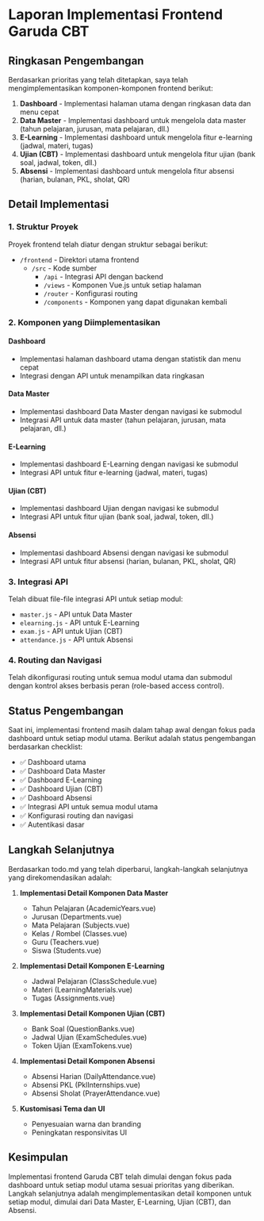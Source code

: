# Laporan Implementasi Frontend Garuda CBT

## Ringkasan Pengembangan

Berdasarkan prioritas yang telah ditetapkan, saya telah mengimplementasikan komponen-komponen frontend berikut:

1. **Dashboard** - Implementasi halaman utama dengan ringkasan data dan menu cepat
2. **Data Master** - Implementasi dashboard untuk mengelola data master (tahun pelajaran, jurusan, mata pelajaran, dll.)
3. **E-Learning** - Implementasi dashboard untuk mengelola fitur e-learning (jadwal, materi, tugas)
4. **Ujian (CBT)** - Implementasi dashboard untuk mengelola fitur ujian (bank soal, jadwal, token, dll.)
5. **Absensi** - Implementasi dashboard untuk mengelola fitur absensi (harian, bulanan, PKL, sholat, QR)

## Detail Implementasi

### 1. Struktur Proyek

Proyek frontend telah diatur dengan struktur sebagai berikut:
- `/frontend` - Direktori utama frontend
  - `/src` - Kode sumber
    - `/api` - Integrasi API dengan backend
    - `/views` - Komponen Vue.js untuk setiap halaman
    - `/router` - Konfigurasi routing
    - `/components` - Komponen yang dapat digunakan kembali

### 2. Komponen yang Diimplementasikan

#### Dashboard
- Implementasi halaman dashboard utama dengan statistik dan menu cepat
- Integrasi dengan API untuk menampilkan data ringkasan

#### Data Master
- Implementasi dashboard Data Master dengan navigasi ke submodul
- Integrasi API untuk data master (tahun pelajaran, jurusan, mata pelajaran, dll.)

#### E-Learning
- Implementasi dashboard E-Learning dengan navigasi ke submodul
- Integrasi API untuk fitur e-learning (jadwal, materi, tugas)

#### Ujian (CBT)
- Implementasi dashboard Ujian dengan navigasi ke submodul
- Integrasi API untuk fitur ujian (bank soal, jadwal, token, dll.)

#### Absensi
- Implementasi dashboard Absensi dengan navigasi ke submodul
- Integrasi API untuk fitur absensi (harian, bulanan, PKL, sholat, QR)

### 3. Integrasi API

Telah dibuat file-file integrasi API untuk setiap modul:
- `master.js` - API untuk Data Master
- `elearning.js` - API untuk E-Learning
- `exam.js` - API untuk Ujian (CBT)
- `attendance.js` - API untuk Absensi

### 4. Routing dan Navigasi

Telah dikonfigurasi routing untuk semua modul utama dan submodul dengan kontrol akses berbasis peran (role-based access control).

## Status Pengembangan

Saat ini, implementasi frontend masih dalam tahap awal dengan fokus pada dashboard untuk setiap modul utama. Berikut adalah status pengembangan berdasarkan checklist:

- ✅ Dashboard utama
- ✅ Dashboard Data Master
- ✅ Dashboard E-Learning
- ✅ Dashboard Ujian (CBT)
- ✅ Dashboard Absensi
- ✅ Integrasi API untuk semua modul utama
- ✅ Konfigurasi routing dan navigasi
- ✅ Autentikasi dasar

## Langkah Selanjutnya

Berdasarkan todo.md yang telah diperbarui, langkah-langkah selanjutnya yang direkomendasikan adalah:

1. **Implementasi Detail Komponen Data Master**
   - Tahun Pelajaran (AcademicYears.vue)
   - Jurusan (Departments.vue)
   - Mata Pelajaran (Subjects.vue)
   - Kelas / Rombel (Classes.vue)
   - Guru (Teachers.vue)
   - Siswa (Students.vue)

2. **Implementasi Detail Komponen E-Learning**
   - Jadwal Pelajaran (ClassSchedule.vue)
   - Materi (LearningMaterials.vue)
   - Tugas (Assignments.vue)

3. **Implementasi Detail Komponen Ujian (CBT)**
   - Bank Soal (QuestionBanks.vue)
   - Jadwal Ujian (ExamSchedules.vue)
   - Token Ujian (ExamTokens.vue)

4. **Implementasi Detail Komponen Absensi**
   - Absensi Harian (DailyAttendance.vue)
   - Absensi PKL (PklInternships.vue)
   - Absensi Sholat (PrayerAttendance.vue)

5. **Kustomisasi Tema dan UI**
   - Penyesuaian warna dan branding
   - Peningkatan responsivitas UI

## Kesimpulan

Implementasi frontend Garuda CBT telah dimulai dengan fokus pada dashboard untuk setiap modul utama sesuai prioritas yang diberikan. Langkah selanjutnya adalah mengimplementasikan detail komponen untuk setiap modul, dimulai dari Data Master, E-Learning, Ujian (CBT), dan Absensi.
